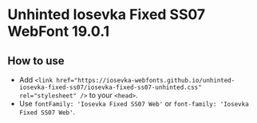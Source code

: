 # Unhinted Iosevka Fixed SS07 WebFont 19.0.1

## How to use

- Add `<link href="https://iosevka-webfonts.github.io/unhinted-iosevka-fixed-ss07/iosevka-fixed-ss07-unhinted.css" rel="stylesheet" />` to your `<head>`.
- Use `fontFamily: 'Iosevka Fixed SS07 Web'` or `font-family: 'Iosevka Fixed SS07 Web'`.
